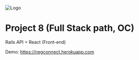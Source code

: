 ![Logo](https://negconnect.herokuapp.com/packs/media/images/logoSmall-65c37d43.png)

# Project 8 (Full Stack path, OC)
Rails API + React (Front-end)

Demo: https://negconnect.herokuapp.com
